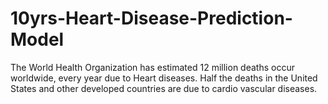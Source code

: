 # 10yrs-Heart-Disease-Prediction-Model
The World Health Organization has estimated 12 million deaths occur worldwide, every year due to Heart diseases. Half the deaths in the United States and other developed countries are due to cardio vascular diseases. 
